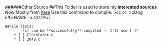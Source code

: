 ######Other Source
  ##This Folder is used to store my **interested sources**
        Now Mostly from [here](https://www.shiyanlou.com/)
    Use this command to compile:
        >cc
    or:
        >clang *FILENAME* -o *OUTPUT*

    ##File lists:
            *if can be **successfully** compiled -- I'll use [ ]*
        * [ ] Claculator.c
        * [ ] 2048.c


